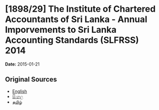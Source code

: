 # [1898/29] The Institute of Chartered Accountants of Sri Lanka - Annual Imporvements to Sri Lanka Accounting Standards (SLFRSS) 2014

**Date:** 2015-01-21

## Original Sources

- [English](https://documents.gov.lk/view/extra-gazettes/2015/1/1898-29_E.pdf)
- [සිංහල](https://documents.gov.lk/view/extra-gazettes/2015/1/1898-29_S.pdf)
- [தமிழ்](https://documents.gov.lk/view/extra-gazettes/2015/1/1898-29_T.pdf)
